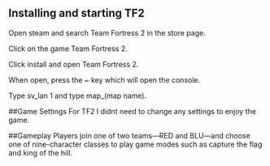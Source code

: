 ## Installing and starting TF2
Open steam and search Team Fortress 2 in the store page.

Click on the game Team Fortress 2.

Click install and open Team Fortress 2.

When open, press the ~ key which will open the console.

Type sv_lan 1 and type map_(map name).

##Game Settings
For TF2 I didnt need to change any settings to enjoy the game.

##Gameplay
 Players join one of two teams—RED and BLU—and choose one of nine-character classes to play game modes such as capture the flag and king of the hill.​
